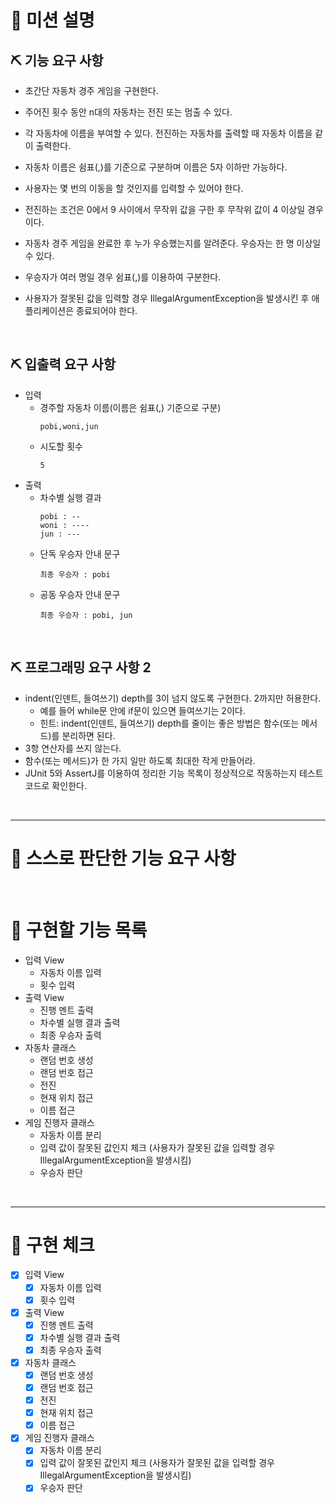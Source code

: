 # 📢 미션 설명

## ⛏ 기능 요구 사항
- 초간단 자동차 경주 게임을 구현한다.

- 주어진 횟수 동안 n대의 자동차는 전진 또는 멈출 수 있다.
- 각 자동차에 이름을 부여할 수 있다. 전진하는 자동차를 출력할 때 자동차 이름을 같이 출력한다.
- 자동차 이름은 쉼표(,)를 기준으로 구분하며 이름은 5자 이하만 가능하다.
- 사용자는 몇 번의 이동을 할 것인지를 입력할 수 있어야 한다.
- 전진하는 조건은 0에서 9 사이에서 무작위 값을 구한 후 무작위 값이 4 이상일 경우이다.
- 자동차 경주 게임을 완료한 후 누가 우승했는지를 알려준다. 우승자는 한 명 이상일 수 있다.
- 우승자가 여러 명일 경우 쉼표(,)를 이용하여 구분한다.
- 사용자가 잘못된 값을 입력할 경우 IllegalArgumentException을 발생시킨 후 애플리케이션은 종료되어야 한다.
<br/>

## ⛏ 입출력 요구 사항
- 입력
  - 경주할 자동차 이름(이름은 쉼표(,) 기준으로 구분)
    ```
    pobi,woni,jun
    ```
  - 시도할 횟수
    ```
    5
    ```
- 출력
  - 차수별 실행 결과
    ```
    pobi : --
    woni : ----
    jun : ---
    ```
  - 단독 우승자 안내 문구
    ```
    최종 우승자 : pobi
    ```
  - 공동 우승자 안내 문구
    ```
    최종 우승자 : pobi, jun
    ```
<br/>

## ⛏ 프로그래밍 요구 사항 2
- indent(인덴트, 들여쓰기) depth를 3이 넘지 않도록 구현한다. 2까지만 허용한다.
  - 예를 들어 while문 안에 if문이 있으면 들여쓰기는 2이다.
  - 힌트: indent(인덴트, 들여쓰기) depth를 줄이는 좋은 방법은 함수(또는 메서드)를 분리하면 된다.
- 3항 연산자를 쓰지 않는다.
- 함수(또는 메서드)가 한 가지 일만 하도록 최대한 작게 만들어라.
- JUnit 5와 AssertJ를 이용하여 정리한 기능 목록이 정상적으로 작동하는지 테스트 코드로 확인한다.
<br/>
<hr/>


# 🎨 스스로 판단한 기능 요구 사항

<br/>

# 🧷 구현할 기능 목록
- 입력 View
  - 자동차 이름 입력
  - 횟수 입력
- 출력 View
  - 진행 멘트 출력
  - 차수별 실행 결과 출력
  - 최종 우승자 출력
- 자동차 클래스
  - 랜덤 번호 생성
  - 랜덤 번호 접근
  - 전진
  - 현재 위치 접근
  - 이름 접근
- 게임 진행자 클래스
  - 자동차 이름 분리
  - 입력 값이 잘못된 값인지 체크 (사용자가 잘못된 값을 입력할 경우 IllegalArgumentException을 발생시킴)
  - 우승자 판단

<br/>

<hr/>

# 🔎 구현 체크
- [x] 입력 View
  - [x] 자동차 이름 입력
  - [x] 횟수 입력
- [x] 출력 View
  - [x] 진행 멘트 출력
  - [x] 차수별 실행 결과 출력
  - [x] 최종 우승자 출력
- [x] 자동차 클래스
  - [x] 랜덤 번호 생성
  - [x] 랜덤 번호 접근
  - [x] 전진
  - [x] 현재 위치 접근
  - [x] 이름 접근
- [x] 게임 진행자 클래스
  - [x] 자동차 이름 분리
  - [x] 입력 값이 잘못된 값인지 체크 (사용자가 잘못된 값을 입력할 경우 IllegalArgumentException을 발생시킴)
  - [x] 우승자 판단
